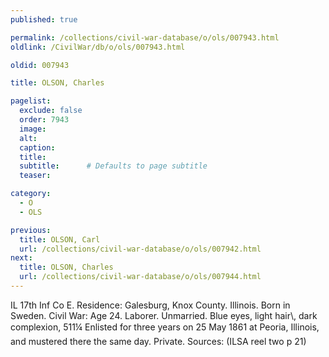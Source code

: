 ```yaml
---
published: true

permalink: /collections/civil-war-database/o/ols/007943.html
oldlink: /CivilWar/db/o/ols/007943.html

oldid: 007943

title: OLSON, Charles

pagelist:
  exclude: false
  order: 7943
  image: 
  alt:
  caption:
  title:
  subtitle:      # Defaults to page subtitle
  teaser:

category: 
  - O 
  - OLS

previous:
  title: OLSON, Carl
  url: /collections/civil-war-database/o/ols/007942.html  
next:
  title: OLSON, Charles
  url: /collections/civil-war-database/o/ols/007944.html   
---
```

IL 17th Inf Co E. Residence: Galesburg, Knox County. Illinois. Born in Sweden. Civil War: Age 24. Laborer. Unmarried. Blue eyes, light hair\\, dark complexion, 5&#146;11&frac14;&#148; Enlisted for three years on 25 May 1861 at Peoria, Illinois, and mustered there the same day. Private. Sources: (ILSA reel two p 21)